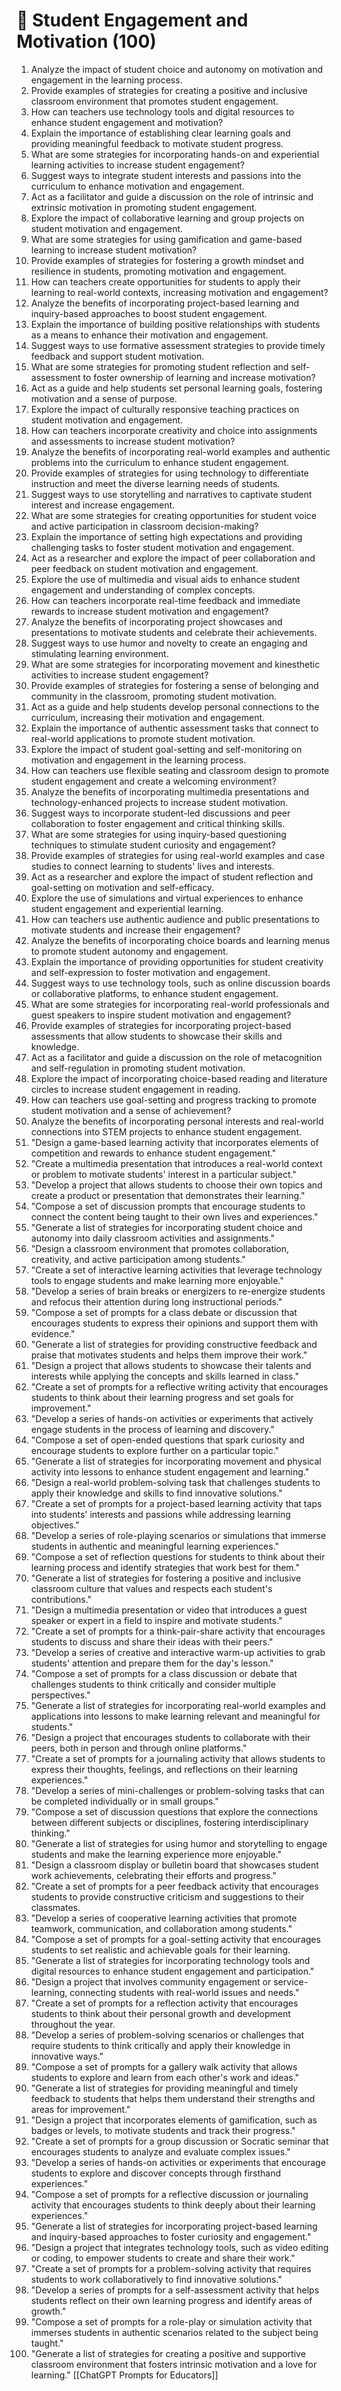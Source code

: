 ---
---

# 🚀 Student Engagement and Motivation (100)

1. Analyze the impact of student choice and autonomy on motivation and engagement in the learning process.
2. Provide examples of strategies for creating a positive and inclusive classroom environment that promotes student engagement.
3. How can teachers use technology tools and digital resources to enhance student engagement and motivation?
4. Explain the importance of establishing clear learning goals and providing meaningful feedback to motivate student progress.
5. What are some strategies for incorporating hands-on and experiential learning activities to increase student engagement?
6. Suggest ways to integrate student interests and passions into the curriculum to enhance motivation and engagement.
7. Act as a facilitator and guide a discussion on the role of intrinsic and extrinsic motivation in promoting student engagement.
8. Explore the impact of collaborative learning and group projects on student motivation and engagement.
9. What are some strategies for using gamification and game-based learning to increase student motivation?
10. Provide examples of strategies for fostering a growth mindset and resilience in students, promoting motivation and engagement.
11. How can teachers create opportunities for students to apply their learning to real-world contexts, increasing motivation and engagement?
12. Analyze the benefits of incorporating project-based learning and inquiry-based approaches to boost student engagement.
13. Explain the importance of building positive relationships with students as a means to enhance their motivation and engagement.
14. Suggest ways to use formative assessment strategies to provide timely feedback and support student motivation.
15. What are some strategies for promoting student reflection and self-assessment to foster ownership of learning and increase motivation?
16. Act as a guide and help students set personal learning goals, fostering motivation and a sense of purpose.
17. Explore the impact of culturally responsive teaching practices on student motivation and engagement.
18. How can teachers incorporate creativity and choice into assignments and assessments to increase student motivation?
19. Analyze the benefits of incorporating real-world examples and authentic problems into the curriculum to enhance student engagement.
20. Provide examples of strategies for using technology to differentiate instruction and meet the diverse learning needs of students.
21. Suggest ways to use storytelling and narratives to captivate student interest and increase engagement.
22. What are some strategies for creating opportunities for student voice and active participation in classroom decision-making?
23. Explain the importance of setting high expectations and providing challenging tasks to foster student motivation and engagement.
24. Act as a researcher and explore the impact of peer collaboration and peer feedback on student motivation and engagement.
25. Explore the use of multimedia and visual aids to enhance student engagement and understanding of complex concepts.
26. How can teachers incorporate real-time feedback and immediate rewards to increase student motivation and engagement?
27. Analyze the benefits of incorporating project showcases and presentations to motivate students and celebrate their achievements.
28. Suggest ways to use humor and novelty to create an engaging and stimulating learning environment.
29. What are some strategies for incorporating movement and kinesthetic activities to increase student engagement?
30. Provide examples of strategies for fostering a sense of belonging and community in the classroom, promoting student motivation.
31. Act as a guide and help students develop personal connections to the curriculum, increasing their motivation and engagement.
32. Explain the importance of authentic assessment tasks that connect to real-world applications to promote student motivation.
33. Explore the impact of student goal-setting and self-monitoring on motivation and engagement in the learning process.
34. How can teachers use flexible seating and classroom design to promote student engagement and create a welcoming environment?
35. Analyze the benefits of incorporating multimedia presentations and technology-enhanced projects to increase student motivation.
36. Suggest ways to incorporate student-led discussions and peer collaboration to foster engagement and critical thinking skills.
37. What are some strategies for using inquiry-based questioning techniques to stimulate student curiosity and engagement?
38. Provide examples of strategies for using real-world examples and case studies to connect learning to students' lives and interests.
39. Act as a researcher and explore the impact of student reflection and goal-setting on motivation and self-efficacy.
40. Explore the use of simulations and virtual experiences to enhance student engagement and experiential learning.
41. How can teachers use authentic audience and public presentations to motivate students and increase their engagement?
42. Analyze the benefits of incorporating choice boards and learning menus to promote student autonomy and engagement.
43. Explain the importance of providing opportunities for student creativity and self-expression to foster motivation and engagement.
44. Suggest ways to use technology tools, such as online discussion boards or collaborative platforms, to enhance student engagement.
45. What are some strategies for incorporating real-world professionals and guest speakers to inspire student motivation and engagement?
46. Provide examples of strategies for incorporating project-based assessments that allow students to showcase their skills and knowledge.
47. Act as a facilitator and guide a discussion on the role of metacognition and self-regulation in promoting student motivation.
48. Explore the impact of incorporating choice-based reading and literature circles to increase student engagement in reading.
49. How can teachers use goal-setting and progress tracking to promote student motivation and a sense of achievement?
50. Analyze the benefits of incorporating personal interests and real-world connections into STEM projects to enhance student engagement.
51. "Design a game-based learning activity that incorporates elements of competition and rewards to enhance student engagement."
52. "Create a multimedia presentation that introduces a real-world context or problem to motivate students' interest in a particular subject."
53. "Develop a project that allows students to choose their own topics and create a product or presentation that demonstrates their learning."
54. "Compose a set of discussion prompts that encourage students to connect the content being taught to their own lives and experiences."
55. "Generate a list of strategies for incorporating student choice and autonomy into daily classroom activities and assignments."
56. "Design a classroom environment that promotes collaboration, creativity, and active participation among students."
57. "Create a set of interactive learning activities that leverage technology tools to engage students and make learning more enjoyable."
58. "Develop a series of brain breaks or energizers to re-energize students and refocus their attention during long instructional periods."
59. "Compose a set of prompts for a class debate or discussion that encourages students to express their opinions and support them with evidence."
60. "Generate a list of strategies for providing constructive feedback and praise that motivates students and helps them improve their work."
61. "Design a project that allows students to showcase their talents and interests while applying the concepts and skills learned in class."
62. "Create a set of prompts for a reflective writing activity that encourages students to think about their learning progress and set goals for improvement."
63. "Develop a series of hands-on activities or experiments that actively engage students in the process of learning and discovery."
64. "Compose a set of open-ended questions that spark curiosity and encourage students to explore further on a particular topic."
65. "Generate a list of strategies for incorporating movement and physical activity into lessons to enhance student engagement and learning."
66. "Design a real-world problem-solving task that challenges students to apply their knowledge and skills to find innovative solutions."
67. "Create a set of prompts for a project-based learning activity that taps into students' interests and passions while addressing learning objectives."
68. "Develop a series of role-playing scenarios or simulations that immerse students in authentic and meaningful learning experiences."
69. "Compose a set of reflection questions for students to think about their learning process and identify strategies that work best for them."
70. "Generate a list of strategies for fostering a positive and inclusive classroom culture that values and respects each student's contributions."
71. "Design a multimedia presentation or video that introduces a guest speaker or expert in a field to inspire and motivate students."
72. "Create a set of prompts for a think-pair-share activity that encourages students to discuss and share their ideas with their peers."
73. "Develop a series of creative and interactive warm-up activities to grab students' attention and prepare them for the day's lesson."
74. "Compose a set of prompts for a class discussion or debate that challenges students to think critically and consider multiple perspectives."
75. "Generate a list of strategies for incorporating real-world examples and applications into lessons to make learning relevant and meaningful for students."
76. "Design a project that encourages students to collaborate with their peers, both in person and through online platforms."
77. "Create a set of prompts for a journaling activity that allows students to express their thoughts, feelings, and reflections on their learning experiences."
78. "Develop a series of mini-challenges or problem-solving tasks that can be completed individually or in small groups."
79. "Compose a set of discussion questions that explore the connections between different subjects or disciplines, fostering interdisciplinary thinking."
80. "Generate a list of strategies for using humor and storytelling to engage students and make the learning experience more enjoyable."
81. "Design a classroom display or bulletin board that showcases student work achievements, celebrating their efforts and progress."
82. "Create a set of prompts for a peer feedback activity that encourages students to provide constructive criticism and suggestions to their classmates.
83. "Develop a series of cooperative learning activities that promote teamwork, communication, and collaboration among students."
84. "Compose a set of prompts for a goal-setting activity that encourages students to set realistic and achievable goals for their learning.
85. "Generate a list of strategies for incorporating technology tools and digital resources to enhance student engagement and participation."
86. "Design a project that involves community engagement or service-learning, connecting students with real-world issues and needs."
87. "Create a set of prompts for a reflection activity that encourages students to think about their personal growth and development throughout the year.
88. "Develop a series of problem-solving scenarios or challenges that require students to think critically and apply their knowledge in innovative ways."
89. "Compose a set of prompts for a gallery walk activity that allows students to explore and learn from each other's work and ideas."
90. "Generate a list of strategies for providing meaningful and timely feedback to students that helps them understand their strengths and areas for improvement."
91. "Design a project that incorporates elements of gamification, such as badges or levels, to motivate students and track their progress."
92. "Create a set of prompts for a group discussion or Socratic seminar that encourages students to analyze and evaluate complex issues."
93. "Develop a series of hands-on activities or experiments that encourage students to explore and discover concepts through firsthand experiences."
94. "Compose a set of prompts for a reflective discussion or journaling activity that encourages students to think deeply about their learning experiences."
95. "Generate a list of strategies for incorporating project-based learning and inquiry-based approaches to foster curiosity and engagement."
96. "Design a project that integrates technology tools, such as video editing or coding, to empower students to create and share their work."
97. "Create a set of prompts for a problem-solving activity that requires students to work collaboratively to find innovative solutions."
98. "Develop a series of prompts for a self-assessment activity that helps students reflect on their own learning progress and identify areas of growth."
99. "Compose a set of prompts for a role-play or simulation activity that immerses students in authentic scenarios related to the subject being taught."
100. "Generate a list of strategies for creating a positive and supportive classroom environment that fosters intrinsic motivation and a love for learning."
[[ChatGPT Prompts for Educators]]